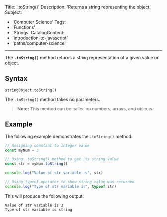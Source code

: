 
Title: '.toString()'
Description: 'Returns a string representing the object.'
Subject: 
 - 'Computer Science'
Tags:
 -  'Functions'
 -  'Strings'
CatalogContent:
  - 'introduction-to-javascript'
  - 'paths/computer-science'
---

The **`.toString()`** method returns a string representation of a given value or object.

## Syntax

```pseudo
stringObject.toString()
```

The `.toString()` method takes no parameters.

> **Note:** This method can be called on numbers, arrays, and objects.

## Example

The following example demonstrates the `.toString()` method:

```js
// Assigning constant to integer value
const myNum = 3

// Using .toString() method to get its string value
const str = myNum.toString()

console.log("Value of str variable is", str)

// Using typeof operator to show string value was returned
console.log("Type of str variable is", typeof str)
```

This will produce the following output:

```shell
Value of str variable is 3
Type of str variable is string
```